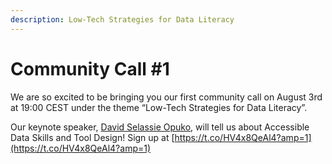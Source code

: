 ```yaml
---
description: Low-Tech Strategies for Data Literacy
---
```


# Community Call \#1

We are so excited to be bringing you our first community call on August 3rd at 19:00 CEST under the theme “Low-Tech Strategies for Data Literacy”.   
  
Our keynote speaker, [David Selassie Opuko](https://twitter.com/sdopoku), will tell us about Accessible Data Skills and Tool Design! Sign up at [https://t.co/HV4x8QeAl4?amp=1](https://t.co/HV4x8QeAl4?amp=1)


